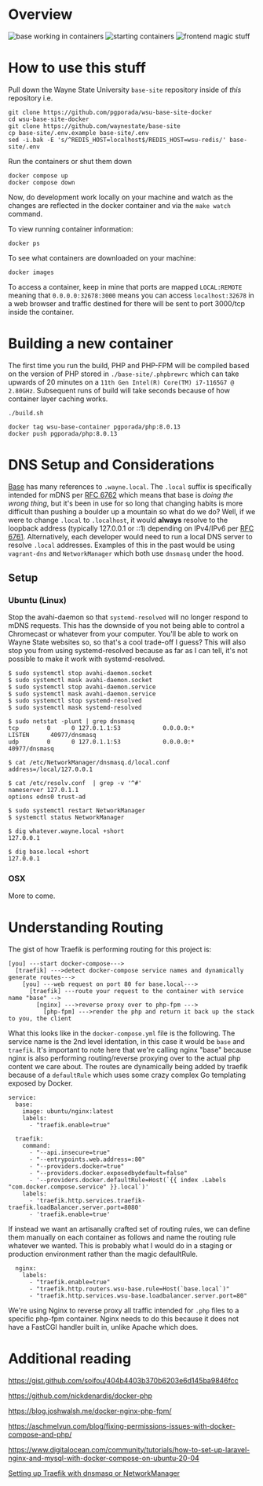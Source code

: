 # Overview

![base working in containers](./imgs/base1.png)
![starting containers](./imgs/docker1.png)
![frontend magic stuff](./imgs/docker2.png)

# How to use this stuff
Pull down the Wayne State University `base-site` repository inside of _this_ repository i.e.
```
git clone https://github.com/pgporada/wsu-base-site-docker
cd wsu-base-site-docker
git clone https://github.com/waynestate/base-site
cp base-site/.env.example base-site/.env
sed -i.bak -E 's/^REDIS_HOST=localhost$/REDIS_HOST=wsu-redis/' base-site/.env
```

Run the containers or shut them down
```
docker compose up
docker compose down
```

Now, do development work locally on your machine and watch as the changes are reflected in the docker container and via the `make watch` command.

To view running container information:
```
docker ps
```

To see what containers are downloaded on your machine:
```
docker images
```

To access a container, keep in mine that ports are mapped `LOCAL:REMOTE` meaning that `0.0.0.0:32678:3000` means you can access `localhost:32678` in a web browser and traffic destined for there will be sent to port 3000/tcp inside the container.

# Building a new container
The first time you run the build, PHP and PHP-FPM will be compiled based on the version of PHP stored in `./base-site/.phpbrewrc` which can take upwards of 20 minutes on a `11th Gen Intel(R) Core(TM) i7-1165G7 @ 2.80GHz`. Subsequent runs of build will take seconds because of how container layer caching works.
```
./build.sh

docker tag wsu-base-container pgporada/php:8.0.13
docker push pgporada/php:8.0.13
```

# DNS Setup and Considerations
[Base](https://github.com/waynestate/base-site) has many references to `.wayne.local`. The `.local` suffix is specifically intended for mDNS per [RFC 6762](https://datatracker.ietf.org/doc/html/rfc6762#section-3) which means that base is _doing the wrong thing_, but it's been in use for so long that changing habits is more difficult than pushing a boulder up a mountain so what do we do? Well, if we were to change `.local` to `.localhost`, it would **always** resolve to the loopback address (typically 127.0.0.1 or ::1) depending on IPv4/IPv6 per [RFC 6761](https://www.rfc-editor.org/rfc/rfc6761.html#section-6.3). Alternatively, each developer would need to run a local DNS server to resolve `.local` addresses. Examples of this in the past would be using `vagrant-dns` and `NetworkManager` which both use `dnsmasq` under the hood.

## Setup
### Ubuntu (Linux)

Stop the avahi-daemon so that `systemd-resolved` will no longer respond to mDNS requests. This has the downside of you not being able to control a Chromecast or whatever from your computer. You'll be able to work on Wayne State websites so, so that's a cool trade-off I guess? This will also stop you from using systemd-resolved because as far as I can tell, it's not possible to make it work with systemd-resolved.
```
$ sudo systemctl stop avahi-daemon.socket
$ sudo systemctl mask avahi-daemon.socket
$ sudo systemctl stop avahi-daemon.service
$ sudo systemctl mask avahi-daemon.service
$ sudo systemctl stop systemd-resolved
$ sudo systemctl mask systemd-resolved

$ sudo netstat -plunt | grep dnsmasq
tcp        0      0 127.0.1.1:53            0.0.0.0:*               LISTEN      40977/dnsmasq
udp        0      0 127.0.1.1:53            0.0.0.0:*                           40977/dnsmasq

$ cat /etc/NetworkManager/dnsmasq.d/local.conf
address=/local/127.0.0.1

$ cat /etc/resolv.conf  | grep -v '^#'
nameserver 127.0.1.1
options edns0 trust-ad

$ sudo systemctl restart NetworkManager
$ systemctl status NetworkManager

$ dig whatever.wayne.local +short
127.0.0.1

$ dig base.local +short
127.0.0.1
```

### OSX
More to come.

# Understanding Routing
The gist of how Traefik is performing routing for this project is:
```
[you] ---start docker-compose--->
  [traefik] --->detect docker-compose service names and dynamically generate routes--->
    [you] ---web request on port 80 for base.local--->
      [traefik] ---route your request to the container with service name "base" -->
        [nginx] --->reverse proxy over to php-fpm --->
          [php-fpm] --->render the php and return it back up the stack to you, the client
```

What this looks like in the `docker-compose.yml` file is the following. The service name is the 2nd level identation, in this case it would be `base` and `traefik`. It's important to note here that we're calling nginx "base" because nginx is also performing routing/reverse proxying over to the actual php content we care about. The routes are dynamically being added by traefik because of a `defaultRule` which uses some crazy complex Go templating exposed by Docker.
```
service:
  base:
    image: ubuntu/nginx:latest
    labels:
      - "traefik.enable=true"

  traefik:
    command:
      - "--api.insecure=true"
      - "--entrypoints.web.address=:80"
      - "--providers.docker=true"
      - "--providers.docker.exposedbydefault=false"
      - '--providers.docker.defaultRule=Host(`{{ index .Labels "com.docker.compose.service" }}.local`)'
    labels:
      - 'traefik.http.services.traefik-traefik.loadBalancer.server.port=8080'
      - 'traefik.enable=true'
```

If instead we want an artisanally crafted set of routing rules, we can define them manually on each container as follows and name the routing rule whatever we wanted. This is probably what I would do in a staging or production environment rather than the magic defaultRule.
```
  nginx:
    labels:
      - "traefik.enable=true"
      - "traefik.http.routers.wsu-base.rule=Host(`base.local`)"
      - "traefik.http.services.wsu-base.loadbalancer.server.port=80"
```

We're using Nginx to reverse proxy all traffic intended for `.php` files to a specific php-fpm container. Nginx needs to do this because it does not have a FastCGI handler built in, unlike Apache which does.

# Additional reading
https://gist.github.com/soifou/404b4403b370b6203e6d145ba9846fcc

https://github.com/nickdenardis/docker-php

https://blog.joshwalsh.me/docker-nginx-php-fpm/

https://aschmelyun.com/blog/fixing-permissions-issues-with-docker-compose-and-php/

https://www.digitalocean.com/community/tutorials/how-to-set-up-laravel-nginx-and-mysql-with-docker-compose-on-ubuntu-20-04

[Setting up Traefik with dnsmasq or NetworkManager](https://www.adaltas.com/en/2022/11/17/traefik-docker-dnsmasq/)
